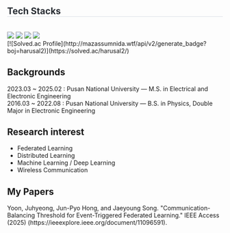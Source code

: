 <div style="text-align: left;">
    <h2 style="border-bottom: 1px solid #d8dee4; color: #282d33;"> Tech Stacks </h2> <br> 
    <div style="margin: ; text-align: left;" "text-align: left;"> <img src="https://img.shields.io/badge/Python-3776AB?style=flat-square&logo=Python&logoColor=white">
          <img src="https://img.shields.io/badge/PyTorch-EE4C2C?style=flat-square&logo=PyTorch&logoColor=white">
          <img src="https://img.shields.io/badge/C-A8B9CC?style=flat-square&logo=C&logoColor=white">
          <img src="https://img.shields.io/badge/Github-181717?style=flat-square&logo=Github&logoColor=white">
          </div> [![Solved.ac Profile](http://mazassumnida.wtf/api/v2/generate_badge?boj=harusal2)](https://solved.ac/harusal2/)   
    </div> 
 
<h2 class="code-line" data-line-start=4 data-line-end=5 ><a id="Backgrounds__4"></a>Backgrounds </h2>
<p class="has-line-data" data-line-start="5" data-line-end="7">2023.03 ~ 2025.02 : Pusan National University — M.S. in Electrical and Electronic Engineering<br>
2016.03 ~ 2022.08 : Pusan National University — B.S. in Physics, Double Major in Electronic Engineering</p>
<h2 class="code-line" data-line-start=8 data-line-end=9 ><a id="Research_interest_8"></a>Research interest</h2>
<ul>
<li class="has-line-data" data-line-start="9" data-line-end="10">Federated Learning</li>
<li class="has-line-data" data-line-start="10" data-line-end="11">Distributed Learning</li>
<li class="has-line-data" data-line-start="11" data-line-end="12">Machine Learning / Deep Learning</li>
<li class="has-line-data" data-line-start="15" data-line-end="16">Wireless Communication</li>
</ul>
<h2 class="code-line" data-line-start=19 data-line-end=20 ><a id="My_Papers_19"></a>My Papers</h2>
<p class="has-line-data" data-line-start="21" data-line-end="22"> Yoon, Juhyeong, Jun-Pyo Hong, and Jaeyoung Song. "Communication-Balancing Threshold for Event-Triggered Federated Learning." IEEE Access (2025) (https://ieeexplore.ieee.org/document/11096591).</p>



